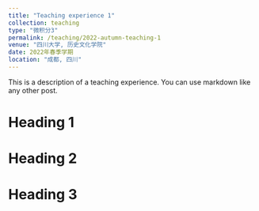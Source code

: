 ```yaml
---
title: "Teaching experience 1"
collection: teaching
type: "微积分3"
permalink: /teaching/2022-autumn-teaching-1
venue: "四川大学, 历史文化学院"
date: 2022年春季学期
location: "成都, 四川"
---
```


This is a description of a teaching experience. You can use markdown like any other post.

Heading 1
======

Heading 2
======

Heading 3
======
